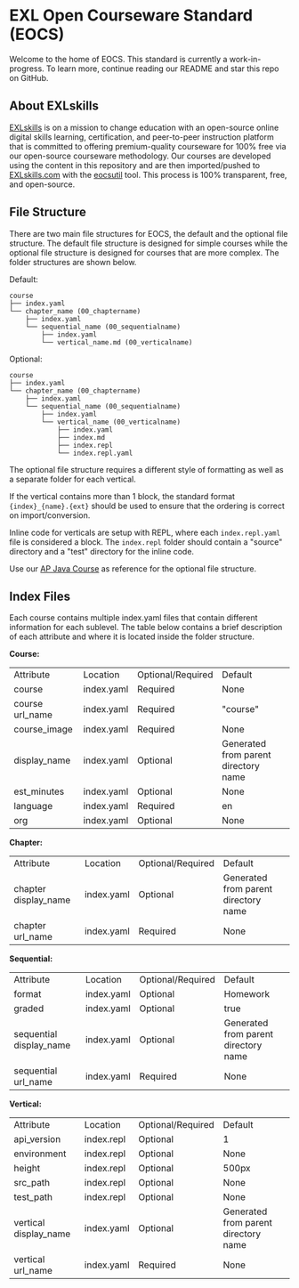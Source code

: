 # EXL Open Courseware Standard (EOCS)

Welcome to the home of EOCS. This standard is currently a work-in-progress. To learn more, continue reading our README and star this repo on GitHub.

## About EXLskills

[EXLskills](https://exlskills.com) is on a mission to change education with an open-source online digital skills learning, certification, and peer-to-peer instruction platform that is committed to offering premium-quality courseware for 100% free via our open-source courseware methodology. Our courses are developed using the content in this repository and are then imported/pushed to [EXLskills.com](https://exlskills.com) with the [eocsutil](https://github.com/exlskills/eocsutil) tool. This process is 100% transparent, free, and open-source.

## File Structure
There are two main file structures for EOCS, the default and the optional file structure. The default file structure is designed for simple courses while the optional file structure is designed for courses that are more complex. The folder structures are shown below.

Default:

```
course
├── index.yaml
└── chapter_name (00_chaptername)
    ├── index.yaml
    └── sequential_name (00_sequentialname)
        ├── index.yaml
        └── vertical_name.md (00_verticalname)
```

Optional:

```
course
├── index.yaml
└── chapter_name (00_chaptername)
    ├── index.yaml
    └── sequential_name (00_sequentialname)
        ├── index.yaml
        └── vertical_name (00_verticalname)
            ├── index.yaml
            ├── index.md
            ├── index.repl
            └── index.repl.yaml
```

The optional file structure requires a different style of formatting as well as a separate folder for each vertical. 

If the vertical contains more than 1 block, the standard format ```{index}_{name}.{ext}``` should be used to ensure that the ordering is correct on import/conversion. 

Inline code for verticals are setup with REPL, where each ```index.repl.yaml``` file is considered a block. The ```index.repl``` folder should contain a "source" directory and a "test" directory for the inline code.

Use our [AP Java Course](https://github.com/exlskills/ap-java-course) as reference for the optional file structure.


## Index Files
Each course contains multiple index.yaml files that contain different information for each sublevel. The table below contains a brief description of each attribute and where it is located inside the folder structure.

**Course:**

<table>
  <tr>
    <td>Attribute</td>
    <td>Location</td>
    <td>Optional/Required</td>
    <td>Default</td>
  </tr>
  <tr>
    <td>course</td>
    <td>index.yaml</td>
    <td>Required</td>
    <td>None</td>
  </tr>
  <tr>
    <td>course url_name</td>
    <td>index.yaml</td>
    <td>Required</td>
    <td>"course"</td>
  </tr>
  <tr>
    <td>course_image</td>
    <td>index.yaml</td>
    <td>Required</td>
    <td>None</td>
  </tr>
  <tr>
    <td>display_name</td>
    <td>index.yaml</td>
    <td>Optional</td>
    <td>Generated from parent directory name</td>
  </tr>
    <tr>
    <td>est_minutes</td>
    <td>index.yaml</td>
    <td>Optional</td>
    <td>None</td>
  </tr>
  <tr>
    <td>language</td>
    <td>index.yaml</td>
    <td>Required</td>
    <td>en</td>
  </tr>
  <tr>
    <td>org</td>
    <td>index.yaml</td>
    <td>Optional</td>
    <td>None</td>
  </tr>
</table>


**Chapter:**

<table>
  <tr>
    <td>Attribute</td>
    <td>Location</td>
    <td>Optional/Required</td>
    <td>Default</td>
  </tr>
  <tr>
    <td>chapter display_name</td>
    <td>index.yaml</td>
    <td>Optional</td>
    <td>Generated from parent directory name</td>
  </tr>
  <tr>
    <td>chapter url_name</td>
    <td>index.yaml</td>
    <td>Required</td>
    <td>None</td>
  </tr>
</table>


**Sequential:**

<table>
  <tr>
    <td>Attribute</td>
    <td>Location</td>
    <td>Optional/Required</td>
    <td>Default</td>
  </tr>
  <tr>
    <td>format</td>
    <td>index.yaml</td>
    <td>Optional</td>
    <td>Homework</td>
  </tr>
  <tr>
    <td>graded</td>
    <td>index.yaml</td>
    <td>Optional</td>
    <td>true</td>
  </tr>
  <tr>
    <td>sequential display_name</td>
    <td>index.yaml</td>
    <td>Optional</td>
    <td>Generated from parent directory name</td>
  </tr>
  <tr>
    <td>sequential url_name</td>
    <td>index.yaml</td>
    <td>Required</td>
    <td>None</td>
  </tr>
</table>


**Vertical:**

<table>
  <tr>
    <td>Attribute</td>
    <td>Location</td>
    <td>Optional/Required</td>
    <td>Default</td>
  </tr>
  <tr>
    <td>api_version</td>
    <td>index.repl</td>
    <td>Optional</td>
    <td>1</td>
  </tr>
  <tr>
    <td>environment</td>
    <td>index.repl</td>
    <td>Optional</td>
    <td>None</td>
  </tr>
  <tr>
    <td>height</td>
    <td>index.repl</td>
    <td>Optional</td>
    <td>500px</td>
  </tr>
  <tr>
    <td>src_path</td>
    <td>index.repl</td>
    <td>Optional</td>
    <td>None</td>
  </tr>
    <tr>
    <td>test_path</td>
    <td>index.repl</td>
    <td>Optional</td>
    <td>None</td>
  </tr>
  <tr>
    <td>vertical display_name</td>
    <td>index.yaml</td>
    <td>Optional</td>
    <td>Generated from parent directory name</td>
  </tr>
  <tr>
    <td>vertical url_name</td>
    <td>index.yaml</td>
    <td>Required</td>
    <td>None</td>
  </tr>